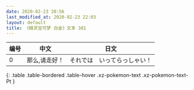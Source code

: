 ```yaml
---
date: 2020-02-23 20:56
last_modified_at: 2020-02-23 22:03
layout: default
title: 《精灵宝可梦 白金》文本 381
---
```

| 编号 | 中文 | 日文 |
| ---- | ---- | ---- |
| 0 | 那么,请走好！ | それでは　いってらっしゃい！ |
{: .table .table-bordered .table-hover .xz-pokemon-text .xz-pokemon-text-Pt }